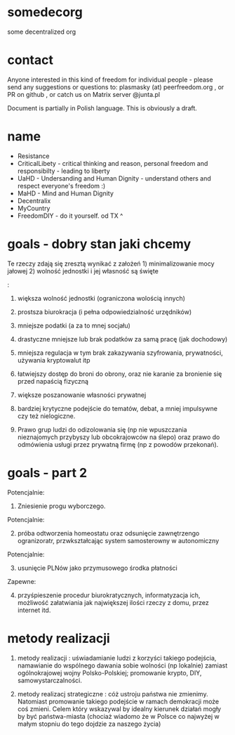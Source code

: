 # somedecorg
some decentralized org

# contact

Anyone interested in this kind of freedom for individual people - please send any suggestions or questions to: plasmasky (at) peerfreedom.org , or PR on github , or catch us on Matrix server @junta.pl

Document is partially in Polish language. This is obviously a draft.

# name

* Resistance
* CriticalLibety - critical thinking and reason, personal freedom and responsibilty - leading to liberty
* UaHD - Undersanding and Human Dignity - understand others and respect everyone's freedom :)
* MaHD - Mind and Human Dignity
* Decentralix
* MyCountry
* FreedomDIY - do it yourself. od TX ^

# goals - dobry stan jaki chcemy

Te rzeczy zdają się zresztą wynikać z założeń 1) minimalizowanie mocy jałowej  2) wolność jednostki i jej własność są święte

:

1) większa wolność jednostki (ograniczona wolością innych)

2) prostsza biurokracja (i pełna odpowiedzialność urzędników) 

3) mniejsze podatki (a za to mnej socjału) 

4) drastyczne mniejsze lub brak podatków za samą pracę (jak dochodowy)

5) mniejsza regulacja w tym brak zakazywania szyfrowania, prywatności, używania kryptowalut itp 

6) łatwiejszy dostęp do broni do obrony, oraz nie karanie za bronienie się przed napaścią fizyczną 

7) większe poszanowanie własności prywatnej     

8) bardziej krytyczne podejście do tematów, debat, a mniej impulsywne czy też nielogiczne.  

9) Prawo grup ludzi do odizolowania się (np nie wpuszczania nieznajomych przybyszy lub obcokrajowców na ślepo) oraz prawo do odmówienia usługi przez prywatną firmę (np z powodów przekonań). 


# goals - part 2
 
Potencjalnie:

1) Zniesienie progu wyborczego.

Potencjalnie:

2) próba odtworzenia homeostatu oraz odsunięcie zawnętrzengo ogranizoratr, przwkształcając system samosterowny w autonomiczny

Potencjalnie:

3) usunięcie PLNów jako przymusowego środka płatności

Zapewne:

4) przyśpieszenie procedur biurokratycznych, informatyzacja ich, możliwość załatwiania jak największej ilości rzeczy z domu, przez internet itd.

# metody realizacji

1) metody realizacji : uświadamianie ludzi z korzyści takiego podejścia, namawianie do wspólnego dawania sobie wolności (np lokalnie) zamiast ogólnokrajowej wojny Polsko-Polskiej; promowanie krypto, DIY, samowystarczalności.

2) metody realizacj strategiczne : cóż ustroju państwa nie zmienimy. Natomiast promowanie takiego podejście w ramach demokracji może coś zmieni. Celem który wskazywal by idealny kierunek działań mogły by być państwa-miasta (chociaż wiadomo że w Polsce co najwyżej w małym stopniu do tego dojdzie za naszego życia)

